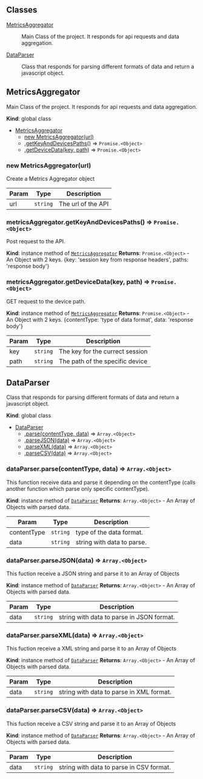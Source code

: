 ## Classes

<dl>
<dt><a href="#MetricsAggregator">MetricsAggregator</a></dt>
<dd><p>Main Class of the project.
It responds for api requests and data aggregation.</p>
</dd>
<dt><a href="#DataParser">DataParser</a></dt>
<dd><p>Class that responds for parsing different formats of data and return a javascript object.</p>
</dd>
</dl>

<a name="MetricsAggregator"></a>

## MetricsAggregator
Main Class of the project.
It responds for api requests and data aggregation.

**Kind**: global class

* [MetricsAggregator](#MetricsAggregator)
    * [new MetricsAggregator(url)](#new_MetricsAggregator_new)
    * [.getKeyAndDevicesPaths()](#MetricsAggregator+getKeyAndDevicesPaths) ⇒ <code>Promise.&lt;Object&gt;</code>
    * [.getDeviceData(key, path)](#MetricsAggregator+getDeviceData) ⇒ <code>Promise.&lt;Object&gt;</code>

<a name="new_MetricsAggregator_new"></a>

### new MetricsAggregator(url)
Create a Metrics Aggregator object


| Param | Type | Description |
| --- | --- | --- |
| url | <code>string</code> | The url of the API |

<a name="MetricsAggregator+getKeyAndDevicesPaths"></a>

### metricsAggregator.getKeyAndDevicesPaths() ⇒ <code>Promise.&lt;Object&gt;</code>
Post request to the API.

**Kind**: instance method of [<code>MetricsAggregator</code>](#MetricsAggregator)
**Returns**: <code>Promise.&lt;Object&gt;</code> - An Object with 2 keys. {key: 'session key from response headers', paths: 'response body'}
<a name="MetricsAggregator+getDeviceData"></a>

### metricsAggregator.getDeviceData(key, path) ⇒ <code>Promise.&lt;Object&gt;</code>
GET request to the device path.

**Kind**: instance method of [<code>MetricsAggregator</code>](#MetricsAggregator)
**Returns**: <code>Promise.&lt;Object&gt;</code> - An Object with 2 keys. {contentType: 'type of data format', data: 'response body'}

| Param | Type | Description |
| --- | --- | --- |
| key | <code>string</code> | The key for the currect session |
| path | <code>string</code> | The path of the specific device |

<a name="DataParser"></a>

## DataParser
Class that responds for parsing different formats of data and return a javascript object.

**Kind**: global class

* [DataParser](#DataParser)
    * [.parse(contentType, data)](#DataParser+parse) ⇒ <code>Array.&lt;Object&gt;</code>
    * [.parseJSON(data)](#DataParser+parseJSON) ⇒ <code>Array.&lt;Object&gt;</code>
    * [.parseXML(data)](#DataParser+parseXML) ⇒ <code>Array.&lt;Object&gt;</code>
    * [.parseCSV(data)](#DataParser+parseCSV) ⇒ <code>Array.&lt;Object&gt;</code>

<a name="DataParser+parse"></a>

### dataParser.parse(contentType, data) ⇒ <code>Array.&lt;Object&gt;</code>
This function receive data and parse it depending on the contentType (calls another function which parse only specific contentType).

**Kind**: instance method of [<code>DataParser</code>](#DataParser)
**Returns**: <code>Array.&lt;Object&gt;</code> - An Array of Objects with parsed data.

| Param | Type | Description |
| --- | --- | --- |
| contentType | <code>string</code> | type of the data format. |
| data | <code>string</code> | string with data to parse. |

<a name="DataParser+parseJSON"></a>

### dataParser.parseJSON(data) ⇒ <code>Array.&lt;Object&gt;</code>
This fuction receive a JSON string and parse it to an Array of Objects

**Kind**: instance method of [<code>DataParser</code>](#DataParser)
**Returns**: <code>Array.&lt;Object&gt;</code> - An Array of Objects with parsed data.

| Param | Type | Description |
| --- | --- | --- |
| data | <code>string</code> | string with data to parse in JSON format. |

<a name="DataParser+parseXML"></a>

### dataParser.parseXML(data) ⇒ <code>Array.&lt;Object&gt;</code>
This fuction receive a XML string and parse it to an Array of Objects

**Kind**: instance method of [<code>DataParser</code>](#DataParser)
**Returns**: <code>Array.&lt;Object&gt;</code> - An Array of Objects with parsed data.

| Param | Type | Description |
| --- | --- | --- |
| data | <code>string</code> | string with data to parse in XML format. |

<a name="DataParser+parseCSV"></a>

### dataParser.parseCSV(data) ⇒ <code>Array.&lt;Object&gt;</code>
This fuction receive a CSV string and parse it to an Array of Objects

**Kind**: instance method of [<code>DataParser</code>](#DataParser)
**Returns**: <code>Array.&lt;Object&gt;</code> - An Array of Objects with parsed data.

| Param | Type | Description |
| --- | --- | --- |
| data | <code>string</code> | string with data to parse in CSV format. |